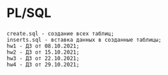 # PL/SQL

### 
> 
    create.sql - создание всех таблиц;
    inserts.sql - вставка данных в созданные таблицы;
    hw1 - ДЗ от 08.10.2021;
    hw2 - ДЗ от 15.10.2021;
    hw3 - ДЗ от 22.10.2021;
    hw4 - ДЗ от 29.10.2021;
